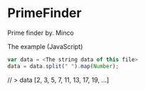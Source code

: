 # PrimeFinder
Prime finder by. Minco

The example (JavaScript)
```js
var data = <The string data of this file>
data = data.split(" ").map(Number);
```

// > data [2, 3, 5, 7, 11, 13, 17, 19, ...]
